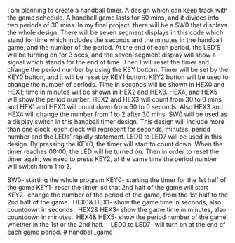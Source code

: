 I am planning to create a handball timer. A design which can keep track with the game schedule. A handball game lasts for 60 mins, and it divides into two periods of 30 mins. In my final project, there will be a SW0 that displays the whole design. There will be seven segment displays in this code which stand for time which includes the seconds and the minutes in the handball game, and the number of the period. At the end of each period, the LED’S will be turning on for 3 secs, and the seven-segment display will show a signal which stands for the end of time. Then I will reset the timer and change the period number by using the KEY bottom. Timer will be set by the KEY0 button, and it will be reset by KEY1 button. KEY2 button will be used to change the number of periods. Time in seconds will be shown in HEX0 and HEX1; time in minutes will be shown in HEX2 and HEX3. HEX4, and HEX5 will show the period number. HEX2 and HEX3 will count from 30 to 0 mins, and HEX1 and HEX0 will count down from 60 to 0 seconds. Also HEX3 and HEX4 will change the number from 1 to 2 after 30 mins. SW0 will be used as a display switch in this handball timer design. This design will include more than one clock, each clock will represent for seconds, minutes, period number and the LEDs’ rapidly statement. LED0 to LED7 will be used in this design. By pressing the KEY0, the timer will start to count down. When the timer reaches 00:00, the LED will be turned on. Then in order to reset the timer again, we need to press KEY2, at the same time the period number will switch from 1 to 2.  


SW0- starting the whole program
KEY0- starting the timer for the 1st half of the game
KEY1- reset the timer, so that 2nd half of the game will start
KEY2- change the number of the period of the game, from the 1st half to the 2nd half of the game. 
HEX0& HEX1- show the game time in seconds, also countdown in seconds. 
HEX2& HEX3- show the game time in minutes, also countdown in minutes. 
HEX4& HEX5- show the period number of the game, whether in the 1st or the 2nd half.   
LED0 to LED7- will turn on at the end of each game period. # handball_game
